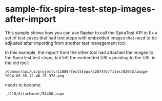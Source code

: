 # sample-fix-spira-test-step-images-after-import
This sample shows how you can use Rapise to call the SpiraTest API to fix a set of test cases that had test steps
with embedded images that need to be adjusted after importing from another test management tool.

In this example, the import from the other tool had attached the images to the SpiraTest test steps, but left the embedded URLs pointing to the URL in the old tool:

`/Common/api/ui/projects/11889/TestSteps/5207445/files/82055/image-2024-06-06-12-46-20-978.png`

needs to become:

` /218/Attachment/54488.aspx`
